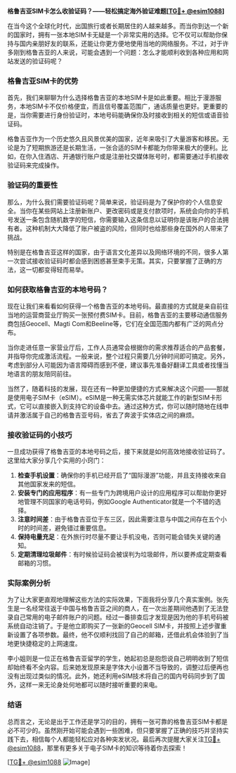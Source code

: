 **格鲁吉亚SIM卡怎么收验证码？——轻松搞定海外验证难题[[TG💪+ @esim1088](https://t.me/s/esim1088)]**

在当今这个全球化时代，出国旅行或者长期居住的人越来越多。而当你到达一个新的国家时，拥有一张本地SIM卡无疑是一个非常实用的选择。它不仅可以帮助你保持与国内亲朋好友的联系，还能让你更方便地使用当地的网络服务。不过，对于许多刚到格鲁吉亚的人来说，可能会遇到一个问题：怎么才能顺利收到各种应用和网站发送的验证码呢？

### 格鲁吉亚SIM卡的优势

首先，我们来聊聊为什么选择格鲁吉亚的本地SIM卡是如此重要。相比于漫游服务，本地SIM卡不仅价格便宜，而且信号覆盖范围广，通话质量也更好。更重要的是，当你需要进行身份验证时，本地号码能确保你及时接收到相关的短信或语音验证码。

格鲁吉亚作为一个历史悠久且风景优美的国家，近年来吸引了大量游客和移民。无论是为了短期旅游还是长期生活，一张合适的SIM卡都能为你带来极大的便利。比如，在你入住酒店、开通银行账户或是注册社交媒体账号时，都需要通过手机接收验证码来完成操作。

### 验证码的重要性

那么，为什么我们需要验证码呢？简单来说，验证码是为了保护你的个人信息安全。当你在某些网站上注册新账户、更改密码或是支付款项时，系统会向你的手机号发送一条包含随机数字的短信，你需要输入这条信息以证明你是该账户的合法拥有者。这种机制大大降低了账户被盗的风险，但同时也给那些身在国外的人带来了挑战。

特别是在格鲁吉亚这样的国家，由于语言文化差异以及网络环境的不同，很多人第一次尝试接收验证码时都会感到困惑甚至束手无策。其实，只要掌握了正确的方法，这一切都变得轻而易举。

### 如何获取格鲁吉亚的本地号码？

现在让我们来看看如何获得一个格鲁吉亚的本地号码。最直接的方式就是亲自前往当地的运营商营业厅购买一张预付费SIM卡。目前，格鲁吉亚的主要移动通信服务商包括Geocell、Magti Com和Beeline等，它们在全国范围内都有广泛的网点分布。

当你走进任意一家营业厅后，工作人员通常会根据你的需求推荐适合的产品套餐，并指导你完成激活流程。一般来说，整个过程只需要几分钟时间即可搞定。另外，考虑到部分人可能因为语言障碍而感到不便，建议事先准备好翻译工具或者找懂当地语言的朋友陪同前往。

当然了，随着科技的发展，现在还有一种更加便捷的方式来解决这个问题——那就是使用电子SIM卡（eSIM）。eSIM是一种无需实体芯片就能工作的新型SIM卡形式，它可以直接嵌入到支持它的设备中去。通过这种方式，你可以随时随地在线申请并激活属于自己的格鲁吉亚号码，省去了奔波于实体店之间的麻烦。

### 接收验证码的小技巧

一旦成功获得了格鲁吉亚的本地号码之后，接下来就是如何高效地接收验证码了。这里给大家分享几个实用的小窍门：

1. **检查手机设置**：确保你的手机已经开启了“国际漫游”功能，并且支持接收来自其他国家发来的短信。
2. **安装专门的应用程序**：有一些专门为跨境用户设计的应用程序可以帮助你更好地管理不同国家的电话号码，例如Google Authenticator就是一个不错的选择。
3. **注意时间差**：由于格鲁吉亚位于东三区，因此需要注意与中国之间存在五个小时的时间差，避免错过重要信息。
4. **保持电量充足**：在外旅行时尽量不要让手机没电，否则可能会错失关键的通知。
5. **定期清理垃圾邮件**：有时候验证码会被误判为垃圾邮件，所以要养成定期查看邮箱的习惯。

### 实际案例分析

为了让大家更直观地理解这些方法的实际效果，下面我将分享几个真实案例。张先生是一名经常往返于中国与格鲁吉亚之间的商人，在一次出差期间他遇到了无法登录自己常用的电子邮件账户的问题。经过一番排查后才发现是因为他的手机号码被系统自动注销了。于是他立即购买了一张新的Geocell SIM卡，并按照上述步骤重新设置了各项参数。最终，他不仅顺利找回了自己的邮箱，还借此机会体验到了当地更快捷稳定的上网速度。

李小姐则是一位正在格鲁吉亚留学的学生，她起初总是抱怨说自己明明收到了短信却始终看不全内容。后来她发现原来是字体大小设置不当导致的，调整过后便再也没有出现过类似的情况。此外，她还利用eSIM技术将自己的国内号码同步到了国外，这样一来无论身处何地都可以随时接听重要的来电。

### 结语

总而言之，无论是出于工作还是学习的目的，拥有一张可靠的格鲁吉亚SIM卡都是必不可少的。虽然刚开始可能会遇到一些困难，但只要掌握了正确的技巧并坚持实践下去，相信每个人都能轻松应对各种突发状况。最后再次提醒大家关注[TG💪+ @esim1088](https://t.me/s/esim1088)，那里有更多关于电子SIM卡的知识等待着你去探索！

[[TG💪+ @esim1088](https://t.me/s/esim1088) ![Image](https://i.postimg.cc/4NQfJmqS/Snipaste-2025-05-13-00-14-12.png)]